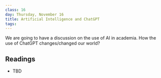 ```yaml
---
class: 16
day: Thursday, November 16
title: Artificial Intelligence and ChatGPT
tags: 
---
```


We are going to have a discussion on the use of AI in academia. How the use of ChatGPT changes/changed our world?

## Readings 
- TBD